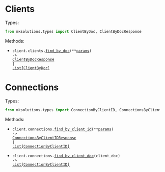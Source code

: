 # Clients

Types:

```python
from mksolutions.types import ClientByDoc, ClientByDocResponse
```

Methods:

- <code title="get /mk/WSMKConsultaDoc.rule">client.clients.<a href="./src/mksolutions/resources/clients.py">find_by_doc</a>(\*\*<a href="./src/mksolutions/types/clients_find_by_doc_params.py">params</a>) -> <a href="./src/mksolutions/types/clients_by_doc_response.py">ClientByDocResponse</a> | <a href="./src/mksolutions/types/clients_by_doc.py">List[ClientByDoc]</a></code>

# Connections

Types:

```python
from mksolutions.types import ConnectionByClientID, ConnectionsByClientIDResponse
```

Methods:

- <code title="get /mk/WSMKConexoesPorCliente.rule">client.connections.<a href="./src/mksolutions/resources/connections.py">find_by_client_id</a>(\*\*<a href="./src/mksolutions/types/connections_find_by_client_id_params.py">params</a>) -> <a href="./src/mksolutions/types/connections_by_client_id_response.py">ConnectionsByClientIDResponse</a> | <a href="./src/mksolutions/types/connections_by_client_id.py">List[ConnectionByClientID]</a></code>

- <code title="get /mk/WSMKConsultaDoc.rule and get /mk/WSMKConexoesPorCliente.rule">client.connections.<a href="./src/mksolutions/resources/connections.py">find_by_client_doc</a>(client_doc) -> <a href="./src/mksolutions/types/connections_by_client_id.py">List[ConnectionByClientID]</a></code>
